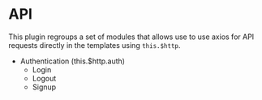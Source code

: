 # API

This plugin regroups a set of modules that allows use to use axios for API requests directly in the templates using `this.$http`.

* Authentication (this.$http.auth)
    * Login
    * Logout
    * Signup
